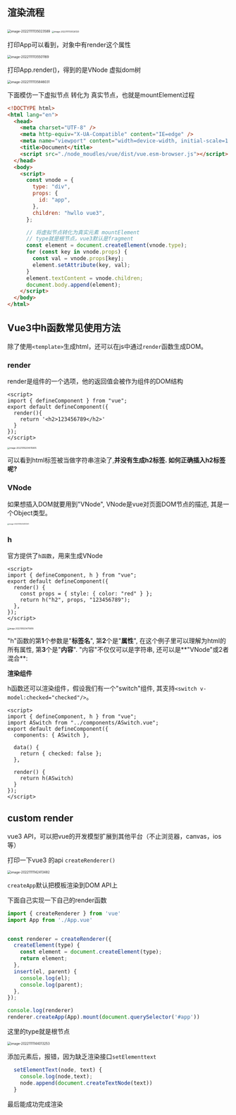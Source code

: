 ## 渲染流程

<img src="C:\Users\MSK\AppData\Roaming\Typora\typora-user-images\image-20221111135023589.png" alt="image-20221111135023589" style="zoom:50%;" />

<img src="C:\Users\MSK\AppData\Roaming\Typora\typora-user-images\image-20221111135126120.png" alt="image-20221111135126120" style="zoom:33%;" />

打印App可以看到，对象中有render这个属性

<img src="C:\Users\MSK\AppData\Roaming\Typora\typora-user-images\image-20221111135501169.png" alt="image-20221111135501169" style="zoom:50%;" />

打印App.render()，得到的是VNode 虚拟dom树

<img src="C:\Users\MSK\AppData\Roaming\Typora\typora-user-images\image-20221111135846031.png" alt="image-20221111135846031" style="zoom:50%;" />

下面模仿一下虚拟节点 转化为 真实节点，也就是mountElement过程

~~~html
<!DOCTYPE html>
<html lang="en">
  <head>
    <meta charset="UTF-8" />
    <meta http-equiv="X-UA-Compatible" content="IE=edge" />
    <meta name="viewport" content="width=device-width, initial-scale=1.0" />
    <title>Document</title>
    <script src="./node_moudles/vue/dist/vue.esm-browser.js"></script>
  </head>
  <body>
    <script>
      const vnode = {
        type: "div",
        props: {
          id: "app",
        },
        children: "hwllo vue3",
      };

      // 将虚拟节点转化为真实元素 mountElement
      // type就是根节点，vue3默认是fragment
      const element = document.createElement(vnode.type);
      for (const key in vnode.props) {
        const val = vnode.props[key];
        element.setAttribute(key, val);
      }
      element.textContent = vnode.children;
      document.body.append(element);
    </script>
  </body>
</html>

~~~



## Vue3中h函数常见使用方法

除了使用`<template>`生成html，还可以在js中通过`render`函数生成DOM。

### render

render是组件的一个选项，他的返回值会被作为组件的DOM结构

~~~vue
<script>
import { defineComponent } from "vue";
export default defineComponent({
  render(){
    return '<h2>123456789</h2>'
  }
});
</script>
~~~

<img src="C:\Users\MSK\AppData\Roaming\Typora\typora-user-images\image-20221016204015805.png" alt="image-20221016204015805" style="zoom:33%;" />

可以看到html标签被当做字符串渲染了,**并没有生成h2标签. 如何正确插入h2标签呢?**

### VNode

如果想插入DOM就要用到"VNode", VNode是vue对页面DOM节点的描述, 其是一个Object类型。

<img src="C:\Users\MSK\AppData\Roaming\Typora\typora-user-images\image-20221016204141341.png" alt="image-20221016204141341" style="zoom:25%;" />

### h

官方提供了`h函数`，用来生成VNode

~~~vue
<script>
import { defineComponent, h } from "vue";
export default defineComponent({
  render() {
    const props = { style: { color: "red" } };
    return h("h2", props, "123456789");
  },
});
</script>
~~~

<img src="C:\Users\MSK\AppData\Roaming\Typora\typora-user-images\image-20221016204719818.png" alt="image-20221016204719818" style="zoom:30%;" />

"h"函数的第**1**个参数是"**标签名**", 第**2**个是"**属性**", 在这个例子里可以理解为html的所有属性, 第**3**个是"**内容**". "内容"不仅仅可以是字符串, 还可以是**"VNode"或2者混合**:



**渲染组件**

h函数还可以渲染组件，假设我们有一个"switch"组件, 其支持`<switch v-model:checked="checked"/>`。

~~~vue
<script>
import { defineComponent, h } from "vue";
import ASwitch from "../components/ASwitch.vue";
export default defineComponent({
  components: { ASwitch },

  data() {
    return { checked: false };
  },

  render() {
    return h(ASwitch)
  }
});
</script>
~~~

## custom render

vue3 API，可以把vue的开发模型扩展到其他平台（不止浏览器，canvas，ios等）

打印一下vue3 的api  `createRenderer()`

<img src="C:\Users\MSK\AppData\Roaming\Typora\typora-user-images\image-20221111142413482.png" alt="image-20221111142413482" style="zoom: 50%;" />

`createApp`默认把模板渲染到DOM API上

下面自己实现一下自己的render函数

~~~js
import { createRenderer } from 'vue'
import App from './App.vue'


const renderer = createRenderer({
  createElement(type) {
    const element = document.createElement(type);
    return element;
  },
  insert(el, parent) {
    console.log(el);
    console.log(parent);
  },
});

console.log(renderer)
renderer.createApp(App).mount(document.querySelector('#app'))
~~~

这里的type就是根节点

<img src="C:\Users\MSK\AppData\Roaming\Typora\typora-user-images\image-20221111144013253.png" alt="image-20221111144013253" style="zoom:50%;" />

添加元素后，报错，因为缺乏渲染接口`setElementtext`

~~~js
  setElementText(node, text) {
    console.log(node,text);
    node.append(document.createTextNode(text))
  }
~~~

最后能成功完成渲染
